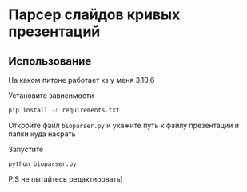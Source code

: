 # Парсер слайдов кривых презентаций

## Использование
На каком питоне работает хз у меня 3.10.6

Установите зависимости
```bash
pip install -r requirements.txt
```
Откройте файл `bioparser.py` и укажите путь к файлу презентации и папки куда насрать

Запустите 
```bash
python bioparser.py
```


P.S не пытайтесь редактировать) 
